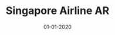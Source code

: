 ---
draft: false
title: "Singapore Airline AR"
date: 01-01-2020
type: main
categories: ["App", "Mobile", "AR"]
roles: ["Producer"]
external_url: ""
image: assets/credits/singapore-airlines-logo.png
---